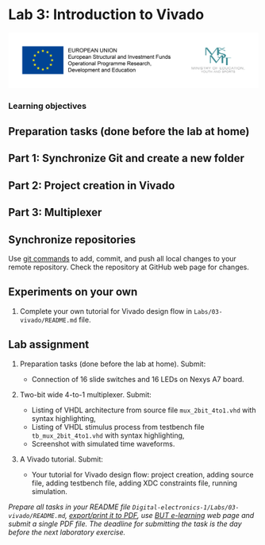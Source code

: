 # Lab 3: Introduction to Vivado

![Logo](../../logolink_eng.jpg)

### Learning objectives



## Preparation tasks (done before the lab at home)




## Part 1: Synchronize Git and create a new folder




## Part 2: Project creation in Vivado



## Part 3: Multiplexer




## Synchronize repositories

Use [git commands](https://github.com/tomas-fryza/Digital-electronics-1/wiki/Git-useful-commands) to add, commit, and push all local changes to your remote repository. Check the repository at GitHub web page for changes.


## Experiments on your own

1. Complete your own tutorial for Vivado design flow in `Labs/03-vivado/README.md` file.


## Lab assignment

1. Preparation tasks (done before the lab at home). Submit:
    * Connection of 16 slide switches and 16 LEDs on Nexys A7 board.

2. Two-bit wide 4-to-1 multiplexer. Submit:
    * Listing of VHDL architecture from source file `mux_2bit_4to1.vhd` with syntax highlighting,
    * Listing of VHDL stimulus process from testbench file `tb_mux_2bit_4to1.vhd` with syntax highlighting,
    * Screenshot with simulated time waveforms.

3. A Vivado tutorial. Submit:
    * Your tutorial for Vivado design flow: project creation, adding source file, adding testbench file, adding XDC constraints file, running simulation.

*Prepare all tasks in your README file `Digital-electronics-1/Labs/03-vivado/README.md`, [export/print it to PDF](https://github.com/tomas-fryza/Digital-electronics-1/wiki/Export-MD-to-PDF), use [BUT e-learning](https://moodle.vutbr.cz/) web page and submit a single PDF file. The deadline for submitting the task is the day before the next laboratory exercise.*
